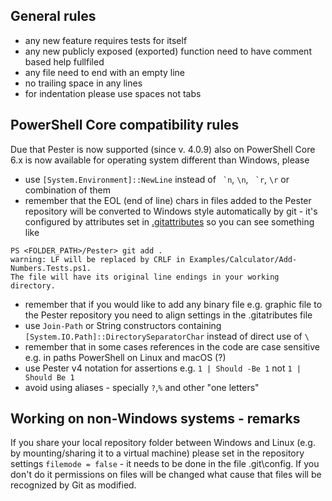 ## General rules
- any new feature requires tests for itself
- any new publicly exposed (exported) function need to have comment based help fullfiled
- any file need to end with an empty line
- no trailing space in any lines
- for indentation please use spaces not tabs

## PowerShell Core compatibility rules

Due that Pester is now supported (since v. 4.0.9) also on PowerShell Core 6.x is now available for operating system different than Windows, please
- use ```[System.Environment]::NewLine``` instead of `` `n``, `\n`, `` `r``, `\r` or combination of them
- remember that the EOL (end of line) chars in files added to the Pester repository will be converted to Windows style automatically by git - it's configured by attributes set in [.gitattributes](https://git-scm.com/docs/gitattributes) so you can see something like

```
PS <FOLDER_PATH>/Pester> git add .
warning: LF will be replaced by CRLF in Examples/Calculator/Add-Numbers.Tests.ps1.
The file will have its original line endings in your working directory.
```

- remember that if you would like to add any binary file e.g. graphic file to the Pester repository you need to align settings in the .gitatributes file
- use ```Join-Path``` or String constructors containing ```[System.IO.Path]::DirectorySeparatorChar``` instead of direct use of ```\```
- remember that in some cases references in the code are case sensitive e.g. in paths PowerShell on Linux and macOS (?)
- use Pester v4 notation for assertions e.g. ```1 | Should -Be 1``` not ```1 | Should Be 1```
- avoid using aliases - specially ```?```,```%``` and other "one letters"

## Working on non-Windows systems - remarks

If you share your local repository folder between Windows and Linux (e.g. by mounting/sharing it to a virtual machine) please set in the repository settings ```filemode = false``` - it needs to be done in the file .git\config. If you don't do it permissions on files will be changed what cause that files will be recognized by Git as modified.
